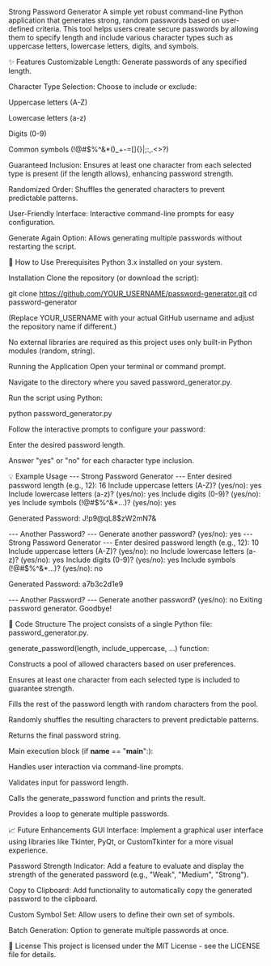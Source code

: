 Strong Password Generator
A simple yet robust command-line Python application that generates strong, random passwords based on user-defined criteria. This tool helps users create secure passwords by allowing them to specify length and include various character types such as uppercase letters, lowercase letters, digits, and symbols.

✨ Features
Customizable Length: Generate passwords of any specified length.

Character Type Selection: Choose to include or exclude:

Uppercase letters (A-Z)

Lowercase letters (a-z)

Digits (0-9)

Common symbols (!@#$%^&*()_+-=[]{}|;:,.<>?)

Guaranteed Inclusion: Ensures at least one character from each selected type is present (if the length allows), enhancing password strength.

Randomized Order: Shuffles the generated characters to prevent predictable patterns.

User-Friendly Interface: Interactive command-line prompts for easy configuration.

Generate Again Option: Allows generating multiple passwords without restarting the script.

🚀 How to Use
Prerequisites
Python 3.x installed on your system.

Installation
Clone the repository (or download the script):

git clone https://github.com/YOUR_USERNAME/password-generator.git
cd password-generator


(Replace YOUR_USERNAME with your actual GitHub username and adjust the repository name if different.)

No external libraries are required as this project uses only built-in Python modules (random, string).

Running the Application
Open your terminal or command prompt.

Navigate to the directory where you saved password_generator.py.

Run the script using Python:

python password_generator.py


Follow the interactive prompts to configure your password:

Enter the desired password length.

Answer "yes" or "no" for each character type inclusion.

💡 Example Usage
--- Strong Password Generator ---
Enter desired password length (e.g., 12): 16
Include uppercase letters (A-Z)? (yes/no): yes
Include lowercase letters (a-z)? (yes/no): yes
Include digits (0-9)? (yes/no): yes
Include symbols (!@#$%^&*...)? (yes/no): yes

Generated Password: J!p9@qL8$zW2mN7&

--- Another Password? ---
Generate another password? (yes/no): yes
--- Strong Password Generator ---
Enter desired password length (e.g., 12): 10
Include uppercase letters (A-Z)? (yes/no): no
Include lowercase letters (a-z)? (yes/no): yes
Include digits (0-9)? (yes/no): yes
Include symbols (!@#$%^&*...)? (yes/no): no

Generated Password: a7b3c2d1e9

--- Another Password? ---
Generate another password? (yes/no): no
Exiting password generator. Goodbye!


📂 Code Structure
The project consists of a single Python file: password_generator.py.

generate_password(length, include_uppercase, ...) function:

Constructs a pool of allowed characters based on user preferences.

Ensures at least one character from each selected type is included to guarantee strength.

Fills the rest of the password length with random characters from the pool.

Randomly shuffles the resulting characters to prevent predictable patterns.

Returns the final password string.

Main execution block (if __name__ == "__main__":):

Handles user interaction via command-line prompts.

Validates input for password length.

Calls the generate_password function and prints the result.

Provides a loop to generate multiple passwords.

📈 Future Enhancements
GUI Interface: Implement a graphical user interface using libraries like Tkinter, PyQt, or CustomTkinter for a more visual experience.

Password Strength Indicator: Add a feature to evaluate and display the strength of the generated password (e.g., "Weak", "Medium", "Strong").

Copy to Clipboard: Add functionality to automatically copy the generated password to the clipboard.

Custom Symbol Set: Allow users to define their own set of symbols.

Batch Generation: Option to generate multiple passwords at once.

📄 License
This project is licensed under the MIT License - see the LICENSE file for details.
